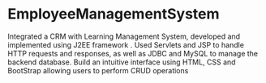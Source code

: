# EmployeeManagementSystem
Integrated a CRM with Learning Management System, developed and implemented using J2EE framework . Used Servlets and JSP to handle HTTP requests and responses, as well as JDBC and MySQL to manage the backend database. Build an intuitive interface using HTML, CSS and BootStrap allowing users to perform CRUD operations
